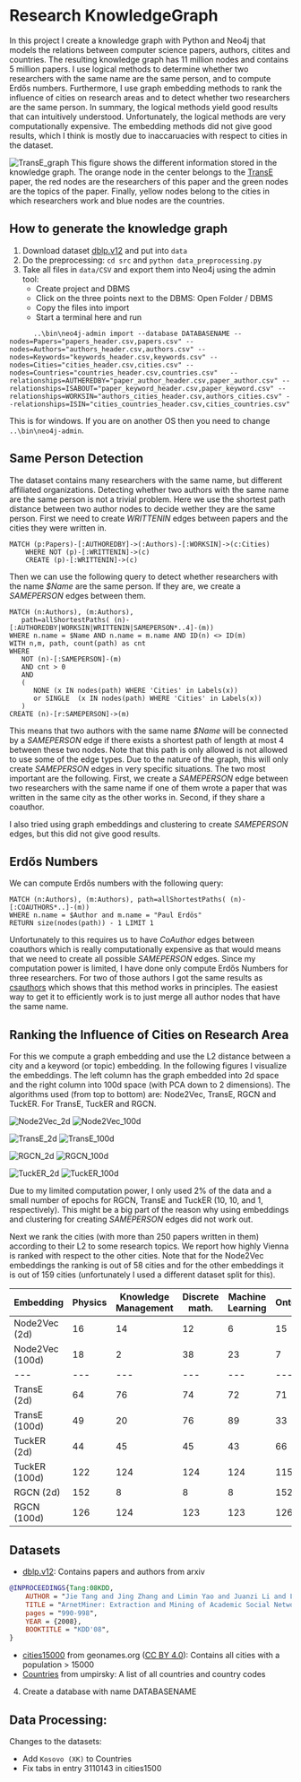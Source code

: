 # Research KnowledgeGraph
In this project I create a knowledge graph with Python and Neo4j that models the relations between computer science papers, authors, citites and countries. The resulting knowledge graph has 11 million nodes and contains 5 million papers. I use logical methods to determine whether two researchers with the same name are the same person, and to compute Erdős numbers. Furthermore, I use graph embedding methods to rank the influence of cities on research areas and to detect whether two researchers are the same person. In summary, the logical methods yield good results that can intuitively understood. Unfortunately, the logical methods are very computationally expensive. The embedding methods did not give good results, which I think is mostly due to inaccaruacies with respect to cities in the dataset.

![TransE_graph](https://github.com/ocatias/Research_KnowledgeGraph/blob/main/imgs/TransE_graph.png)
This figure shows the different information stored in the knowledge graph. The orange node in the center belongs to the [TransE](https://papers.nips.cc/paper/2013/file/1cecc7a77928ca8133fa24680a88d2f9-Paper.pdf) paper, the red nodes are the researchers of this paper and the green nodes are the topics of the paper. Finally, yellow nodes belong to the cities in which researchers work and blue nodes are the countries.

## How to generate the knowledge graph

1. Download dataset [dblp.v12](https://www.aminer.org/citation) and put into `data`
2. Do the preprocessing:  `cd src` and `python data_preprocessing.py`
3. Take all files in `data/CSV` and export them into Neo4j using the admin tool:
    - Create project and DBMS
    - Click on the three points next to the DBMS: Open Folder / DBMS
    - Copy the files into import
    - Start a terminal here and run
```
      ..\bin\neo4j-admin import --database DATABASENAME --nodes=Papers="papers_header.csv,papers.csv" --nodes=Authors="authors_header.csv,authors.csv" --nodes=Keywords="keywords_header.csv,keywords.csv" --nodes=Cities="cities_header.csv,cities.csv" --nodes=Countries="countries_header.csv,countries.csv"   --relationships=AUTHEREDBY="paper_author_header.csv,paper_author.csv" --relationships=ISABOUT="paper_keyword_header.csv,paper_keyword.csv" --relationships=WORKSIN="authors_cities_header.csv,authors_cities.csv" --relationships=ISIN="cities_countries_header.csv,cities_countries.csv"
```

  This is for windows. If you are on another OS then you need to change `..\bin\neo4j-admin`.

## Same Person Detection
The dataset contains many researchers with the same name, but different affiliated organizations. Detecting whether two authors with the same name are the same person is not a trivial problem. Here we use the shortest path distance between two author nodes to decide wether they are the same person. First we need to create *WRITTENIN* edges between papers and the cities they were written in.
```
MATCH (p:Papers)-[:AUTHOREDBY]->(:Authors)-[:WORKSIN]->(c:Cities)
	WHERE NOT (p)-[:WRITTENIN]->(c)
	CREATE (p)-[:WRITTENIN]->(c)
```
Then we can use the following query to detect whether researchers with the name *$Name* are the same person. If they are, we create a *SAMEPERSON* edges between them.
```
MATCH (n:Authors), (m:Authors),
   path=allShortestPaths( (n)-[:AUTHOREDBY|WORKSIN|WRITTENIN|SAMEPERSON*..4]-(m))
WHERE n.name = $Name AND n.name = m.name AND ID(n) <> ID(m)
WITH n,m, path, count(path) as cnt
WHERE 
   NOT (n)-[:SAMEPERSON]-(m) 
   AND cnt > 0
   AND 
   (
      NONE (x IN nodes(path) WHERE 'Cities' in Labels(x)) 
      or SINGLE  (x IN nodes(path) WHERE 'Cities' in Labels(x))
   )
CREATE (n)-[r:SAMEPERSON]->(m)
```
This means that two authors with the same name *$Name* will be connected by a *SAMEPERSON* edge if there exists a shortest path of length at most 4 between these two nodes. Note that this path is only allowed is not allowed to use some of the edge types. Due to the nature of the graph, this will only create *SAMEPERSON* edges in very specific situations. The two most important are the following. First, we create a *SAMEPERSON* edge between two researchers with the same name if one of them wrote a paper that was written in the same city as the other works in. Second, if they share a coauthor.

I also tried using graph embeddings and clustering to create *SAMEPERSON* edges, but this did not give good results.

## Erdős Numbers
We can compute Erdős numbers with the following query:
```
MATCH (n:Authors), (m:Authors), path=allShortestPaths( (n)-[:COAUTHORS*..]-(m))
WHERE n.name = $Author and m.name = "Paul Erdös"
RETURN size(nodes(path)) - 1 LIMIT 1
```
Unfortunately to this requires us to have *CoAuthor* edges between coauthors which is really computationally expensive as that would means that we need to create all possible *SAMEPERSON* edges. Since my computation power is limited, I have done only compute Erdős Numbers for three researchers. For two of those authors I got the same results as [csauthors](csauthors.net) which shows that this method works in principles. The easiest way to get it to efficiently work is to just merge all author nodes that have the same name.

## Ranking the Influence of Cities on Research Area
For this we compute a graph embedding and use the L2 distance between a city and a keyword (or topic) embedding. In the following figures I visualize the embeddings. The left column has the graph embedded into 2d space and the right column into 100d space (with PCA down to 2 dimensions). The algorithms used (from top to bottom) are: Node2Vec, TransE, RGCN and TuckER. For TransE, TuckER and RGCN. 

![Node2Vec_2d](https://github.com/ocatias/Research_KnowledgeGraph/blob/main/imgs/n2v_2d.png)
![Node2Vec_100d](https://github.com/ocatias/Research_KnowledgeGraph/blob/main/imgs/n2v_100d.png)

![TransE_2d](https://github.com/ocatias/Research_KnowledgeGraph/blob/main/imgs/transE_2d.png)
![TransE_100d](https://github.com/ocatias/Research_KnowledgeGraph/blob/main/imgs/transE_100d.png)

![RGCN_2d](https://github.com/ocatias/Research_KnowledgeGraph/blob/main/imgs/rgcn_2d.png)
![RGCN_100d](https://github.com/ocatias/Research_KnowledgeGraph/blob/main/imgs/rgcn_100d.png)

![TuckER_2d](https://github.com/ocatias/Research_KnowledgeGraph/blob/main/imgs/tucker_2d.png)
![TuckER_100d](https://github.com/ocatias/Research_KnowledgeGraph/blob/main/imgs/tucker_100d.png)

Due to my limited computation power, I only used 2% of the data and a small number of epochs for RGCN, TransE and TuckER (10, 10, and 1, respectively). This might be a big part of the reason why using embeddings and clustering for creating *SAMEPERSON* edges did not work out. 

Next we rank the cities (with more than 250 papers written in them) according to their L2 to some research topics. We report how highly Vienna is ranked with respect to the other cities. Note that for the Node2Vec embeddings the ranking is out of 58 cities and for the other embeddings it is out of 159 cities (unfortunately I used a different dataset split for this). 

| Embedding | Physics | Knowledge Management | Discrete math. | Machine Learning | Ontology | Descr. Logic | Knowl. graph |
|---|---|---|---|---|---|---|---|
| Node2Vec (2d) | 16 | 14 | 12 | 6 | 15 | 17 | 17 |
| Node2Vec (100d) | 18 | 2 | 38 | 23 | 7 | 27 | 21 |
|---|---|---|---|---|---|---|---|
| TransE (2d) | 64 | 76 | 74 | 72 | 71 | 70 | 64 |
| TransE (100d) | 49 | 20 | 76 | 89 | 33 | 30 | 14 |
| TuckER (2d) | 44 | 45 | 45 | 43 | 66 | 46 | 111 |
| TuckER (100d) | 122 | 124 | 124 | 124 | 115 | 116 | 80 |
| RGCN (2d) | 152 | 8 | 8 | 8 | 152 | 152 | 152 |
| RGCN (100d) | 126 | 124 | 123 | 123 | 126 | 125 | 125 |

## Datasets
- [dblp.v12](https://www.aminer.org/citation): Contains papers and authors from arxiv
```bibtex
@INPROCEEDINGS{Tang:08KDD,
    AUTHOR = "Jie Tang and Jing Zhang and Limin Yao and Juanzi Li and Li Zhang and Zhong Su",
    TITLE = "ArnetMiner: Extraction and Mining of Academic Social Networks",
    pages = "990-998",
    YEAR = {2008},
    BOOKTITLE = "KDD'08",
}
```
- [cities15000](http://download.geonames.org/export/dump/) from geonames.org ([CC BY 4.0](https://creativecommons.org/licenses/by/4.0/)): Contains all cities with a population > 15000
- [Countries](https://github.com/umpirsky/country-list/blob/master/data/en/country.txt) from umpirsky: A list of all countries and country codes




4. Create a database with name DATABASENAME

## Data Processing:
Changes to the datasets:
- Add `Kosovo (XK)` to Countries
- Fix tabs in entry 3110143 in cities1500
